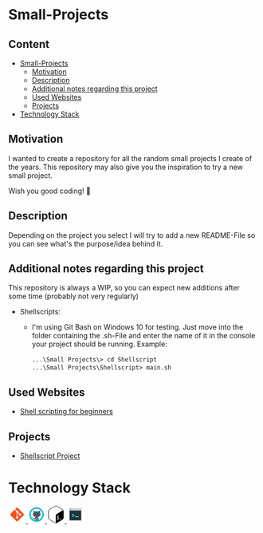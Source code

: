 # Small-Projects

<h2>Content</h2>

- [Small-Projects](#small-projects)
  - [Motivation](#motivation)
  - [Description](#description)
  - [Additional notes regarding this project](#additional-notes-regarding-this-project)
  - [Used Websites](#used-websites)
  - [Projects](#projects)
- [Technology Stack](#technology-stack)

## Motivation

I wanted to create a repository for all the random small projects I create of the years. This repository may also give you the inspiration to try a new small project.

Wish you good coding! :partying_face:

## Description

Depending on the project you select I will try to add a new README-File so you can see what's the purpose/idea behind it.

## Additional notes regarding this project

This repository is always a WIP, so you can expect new additions after some time (probably not very regularly)

- Shellscripts:
  - I'm using Git Bash on Windows 10 for testing. Just move into the folder containing the .sh-File and enter the name of it in the console your project should be running.
  Example:

    ```
    ...\Small Projects\> cd Shellscript
    ...\Small Projects\Shellscript> main.sh
    ```

## Used Websites

- <a href="https://dev.to/abdadeel/shell-scripting-basics-beginners-guide-1h2b" >Shell scripting for beginners</a>

## Projects

- <a href="https://github.com/PalmaAnd/Small-Projects/tree/main/Shellscripts" >Shellscript Project</a>

# Technology Stack

<a href="https://git-scm.com/" target="_blank"> <img alt="Git" width="35px" src="https://github.com/PalmaAnd/PalmaAnd/blob/main/icons/git.svg"/> </a>
<a href="https://github.com/PalmaAnd/" target="_blank"> <img alt="GitHub" width="35px" src="https://github.com/PalmaAnd/PalmaAnd/blob/main/icons/github.svg"/> </a>
<a href="https://www.gnu.org/" target="_blank"> <img src="Icons/gnubash.svg" width="35px" alt="Bash/Script"> <img src="Icons/console-48.png" width="35px" alt="Bash/Script">
